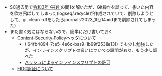 - SC過去問で[令和3年 午後II](https://www.ipa.go.jp/shiken/mondai-kaiotu/gmcbt8000000apad-att/2021r03a_sc_pm2_qs.pdf)の問1を解いたが、Git操作を誤って、書いた内容を吹き飛ばしてしまった(logseq/.recycleが作成されていて、削除しようとして、git clean -dfをしたらjournals/2023_10_04.mdまで削除されてしまった)
- また書く気にはならないので、簡単にだけ書いておく
	- [Content-Security-Policyヘッダについて](https://tech.bitbank.cc/content-security-policy/)
		- ((64fb4894-7ce5-4e6c-baa9-1b99f2538e13)) でも少し勉強したが、インラインスクリプトの扱いについての設問があり、もう少し調べた
		- [ハッシュによるインラインスクリプトの許可](https://intaa.net/archives/53023)
	- [FIDO認証について](https://fidoalliance.org/fido%E3%81%AE%E4%BB%95%E7%B5%84%E3%81%BF/?lang=ja)